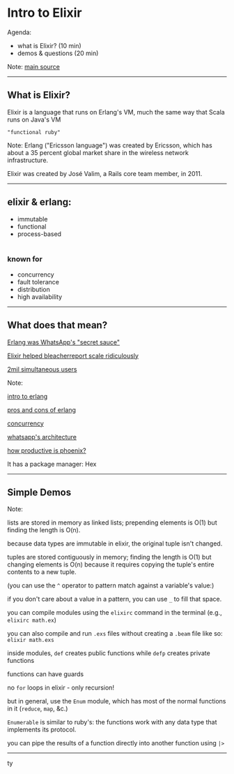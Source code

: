 
# Intro to Elixir

Agenda:

+ what is Elixir? (10 min)
+ demos & questions (20 min)

Note:
[main source](http://elixir-lang.org/getting-started/introduction.html)

---

## What is Elixir?

Elixir is a language that runs on Erlang's VM, much the same way that Scala runs on Java's VM

`"functional ruby"`

Note:
Erlang ("Ericsson language") was created by Ericsson, which has about a 35 percent global market share in the wireless network infrastructure.

Elixir was created by José Valim, a Rails core team member, in 2011.

---

## elixir & erlang:

+ immutable
+ functional
+ process-based
<br/><br/>
### known for
+ concurrency
+ fault tolerance
+ distribution
+ high availability

---

## What does that mean?

[Erlang was WhatsApp's "secret sauce"](https://blog.whatsapp.com/170/ONE-MILLION%21?p=170)

[Elixir helped bleacherreport scale ridiculously](https://cdn.ampproject.org/c/www.techworld.com/apps/how-elixir-helped-bleacher-report-handle-8x-more-traffic-3653957/?amp)

[2mil simultaneous users](http://www.phoenixframework.org/blog/the-road-to-2-million-websocket-connections)

Note:

[intro to erlang](http://learnyousomeerlang.com/introduction)

[pros and cons of erlang](http://learnyousomeerlang.com/introduction#kool-aid)

[concurrency](http://learnyousomeerlang.com/the-hitchhikers-guide-to-concurrency)

[whatsapp's architecture](http://highscalability.com/blog/2014/2/26/the-whatsapp-architecture-facebook-bought-for-19-billion.html)

[how productive is phoenix?](http://blog.carbonfive.com/2016/04/19/elixir-and-phoenix-the-future-of-web-apis-and-apps/)

It has a package manager: Hex

---

## Simple Demos

Note:

lists are stored in memory as linked lists; prepending elements is O(1) but finding the length is O(n).

because data types are immutable in elixir, the original tuple isn't changed.

tuples are stored contiguously in memory; finding the length is O(1) but changing elements is O(n) because it requires copying the tuple's entire contents to a new tuple.

(you can use the `^` operator to pattern match against a variable's value:)

if you don't care about a value in a pattern, you can use `_` to fill that space.

you can compile modules using the `elixirc` command in the terminal (e.g., `elixirc math.ex`)

you can also compile and run `.exs` files without creating a `.beam` file like so: `elixir math.exs`

inside modules, `def` creates public functions while `defp` creates private functions

functions can have guards

no `for` loops in elixir - only recursion!

but in general, use the `Enum` module, which has most of the normal functions in it (`reduce`, `map`, &c.)

`Enumerable` is similar to ruby's: the functions work with any data type that implements its protocol.

you can pipe the results of a function directly into another function using `|>`

---

ty